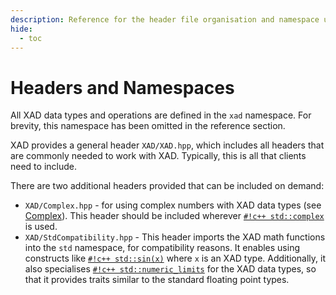 ```yaml
---
description: Reference for the header file organisation and namespace used by XAD
hide:
  - toc
---
```


# Headers and Namespaces

All XAD data types and operations are defined in the `xad` namespace.
For brevity, this namespace has been omitted in the reference section.

XAD provides a general header `XAD/XAD.hpp`,
which includes all headers that are commonly needed to work with XAD.
Typically, this is all that clients need to include.

There are two additional headers provided that can be included on demand:

*   `XAD/Complex.hpp` - for using complex numbers with XAD data types (see [Complex](complex.md)).
    This header should be included wherever [`#!c++ std::complex`](https://en.cppreference.com/w/cpp/numeric/complex) is used.
*   `XAD/StdCompatibility.hpp` - This header imports the XAD math functions
    into the `std` namespace, for compatibility reasons.
    It enables using constructs like [`#!c++ std::sin(x)`](https://en.cppreference.com/w/cpp/numeric/math/sin) where `x` is an XAD type.
    Additionally, it also specialises [`#!c++ std::numeric_limits`](https://en.cppreference.com/w/cpp/types/numeric_limits) for the XAD data types,
    so that it provides traits similar to the standard floating point types.
